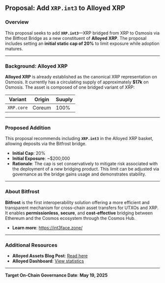 ## Proposal: Add `XRP.int3` to Alloyed XRP

### Overview

This proposal seeks to add **`XRP.int3`**—XRP bridged from XRP to Osmosis via the Bitfrost Bridge as a new constituent of **Alloyed XRP**. The proposal includes setting an **initial static cap of 20%** to limit exposure while adoption matures.

---

### Background: Alloyed XRP

**Alloyed XRP** is already established as the canonical XRP representation on Osmosis. It currently has a circulating supply of approximately **\$17k** on Osmosis. The asset is composed of one bridged variant of XRP:

| Variant           | Origin                      | Suuply |
| ----------------- | --------------------------- | --- |
| `XRP.core`        | Coreum                      | 100% |

---

### Proposed Addition

This proposal recommends including **`XRP.int3`** in the Alloyed XRP basket, allowing deposits via the Bitfrost bridge.

* **Initial Cap**: 20%
* **Initial Exposure**: \~\$200,000
* **Rationale**: The cap is set conservatively to mitigate risk associated with the deployment of a new bridging product. This limit can be adjusted via governance as the bridge gains usage and demonstrates stability.

---

### About Bitfrost

**Bitfrost** is the first interoperability solution offering a more efficient and transparent mechanism for cross-chain asset transfers for UTXOs and XRP. It enables **permissionless**, **secure**, and **cost-effective** bridging between Ethereum and the Cosmos ecosystem through the Cosmos Hub.

* **Learn more**: https://int3face.zone/ 

---

### Additional Resources

* **Alloyed Assets Blog Post**: [Read here](#)
* **Alloyed Dashboard**: [View statistics](#)

---

**Target On-Chain Governance Date**: **May 19, 2025**

